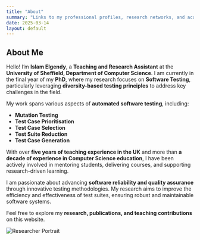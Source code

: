 ```yaml
---
title: "About"
summary: "Links to my professional profiles, research networks, and academic presence online."
date: 2025-03-14
layout: default
---
```


## About Me  

Hello! I’m **Islam Elgendy**, a **Teaching and Research Assistant** at the **University of Sheffield, Department of Computer Science**. I am currently in the final year of my **PhD**, where my research focuses on **Software Testing**, particularly leveraging **diversity-based testing principles** to address key challenges in the field.  

My work spans various aspects of **automated software testing**, including:  

- **Mutation Testing**  
- **Test Case Prioritisation**  
- **Test Case Selection**  
- **Test Suite Reduction**  
- **Test Case Generation**  

With over **five years of teaching experience in the UK** and more than **a decade of experience in Computer Science education**, I have been actively involved in mentoring students, delivering courses, and supporting research-driven learning.  

I am passionate about advancing **software reliability and quality assurance** through innovative testing methodologies. My research aims to improve the efficiency and effectiveness of test suites, ensuring robust and maintainable software systems.  

Feel free to explore my **research, publications, and teaching contributions** on this website.  


![Researcher Portrait](<img src="assets/images/islam.jpg" alt="My Profile Picture" style="max-width: 200px; height: auto; border-radius: 10px;"> "Islam Elgendy")

